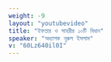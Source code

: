 ```yaml
---
weight: -9
layout: "youtubevideo"
title: "ইফতার ও সাহরীর ১০টি বিধান"
speaker: "অধ্যাপক নূরুল ইসলাম"
v: "60Lz640il0I"
---
```

